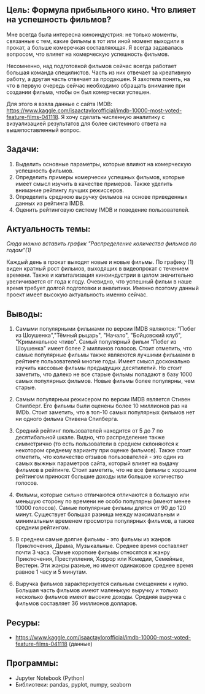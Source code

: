 ## Цель: Формула прибыльного кино. Что влияет на успешность фильмов?

Мне всегда была интересна киноиндустрия: не только моменты, связанные с тем, какие фильмы в тот или иной момент выходили в прокат, а больше комеречкая составляющая. Я всегда задавалась вопросом, что влияет на комерческую успешность фильмов. 

Несомненно, над подготовкой фильмов сейчас всегда работает большая команда специлистов. Часть из них отвечает за креативную работу, а другая часть отвечает за продакшен. Я захотела понять, на что в первую очередь сейчас необходимо обращать внимание при создании фильма, чтобы он был комерчески успешен. 

Для этого я взяла данные с сайта IMDB: https://www.kaggle.com/isaactaylorofficial/imdb-10000-most-voted-feature-films-041118. Я хочу сделать численную аналитику с визуализацией результатов для более системного ответа на вышепоставленный вопрос.


## Задачи: 
1. Выделить основные параметры, которые влияют на комерческую успешность фильмов.
2. Определить примеры комерчески успешных фильмов, которые имеет смысл изучить в качестве примеров. Также уделить внимание рейтингу лучших режиссеров.
3. Определить среднюю выручку фильмов на основе приведенных данных из рейтинга IMDB.
4. Оценить рейтинговую систему IMDB и поведение пользователей.

## Актуальность темы:
<i>Сюда можно вставить график "Распределение количества фильмов по годам"(1)</i>

Каждый день в прокат выходят новые и новые фильмы. По графику (1) виден кратный рост фильмов, выходящих в видеопрокат с течением времени. Также и капитализация киноиндустрии в целом значительно увеличивается от года к году. Очевидно, что успешный фильм в наше время требует долгой подготовки и аналитики. Именно поэтому данный проект имеет высокую актуальность именно сейчас.

## Выводы: 
1. Самыми популярными фильмами по версии IMDB являются: "Побег из Шоушенка","Тёмный рыцарь", "Начало", "Бойцовский клуб", "Криминальное чтиво". Самый популярный фильм "Побег из Шоушенка" имеет более 2 миллинов голосов. Стоит отметить, что самые популярные фильмы также являеются лучшими фильмами в рейтинге пользователей многие годы. Имеет смысл досконально изучить кассовые фильмы предыдущих десятилетий. Но стоит заметить, что далеко не все старые фильмы попадают в базу 1000 самых популярных фильмов. Новые фильмы более популярны, чем старые.

2. Самым популярным режисером по версии IMDB является Стивен Спилберг. Его фильмы были оценены более 10 миллионов раз на IMDb. Стоит заметить, что в топ-10 самых популярных фильмов нет ни одного фильма Стивена Спилберга. 

3. Средний рейтинг пользователей находится от 5 до 7 по десятибальной шкале. Видно, что распределение также симметрично (то есть пользователи в среднем склоняются к некотором среднему варианту при оценке фильмов). Также стоит отметить, что количество отзывов пользователей - это один из самых выжных параметров сайта, который влияет на выдачу фильмов в рейтинге. Стоит заметить, что не все фильмы с хорошим рейтингом приносят большие доходы или большое количество голосов.

4. Фильмы, которые сильно отличаются отличаются в большую или меньшую сторону по времени не особо популярны (имеют менее 10000 голосов). Самые популярные фильмы длятся от 90 до 120 минут. Существует большая разница между максимальным и минимальным временем просмотра популярных фильмов, а также средним рейтингом.

5. В среднем самые долгие фильмы - это фильмы из жанров Приключения, Драма, Музыкальные. Среднее время составляет почти 3 часа. Самые короткие фильмы относятся к жанру Приключения, Преступления, Хоррор или Комедии, Семейные, Вестерн. Эти жанры разные, но имеют одинаковое среднее время равное 1 часу и 5 минутам.

6. Выручка фильмов характеризуется сильным смещением к нулю. Большая часть фильмов имеют маленькую выручку и только несколько фильмов имеют высокие доходы. Средняя выручка с фильмов составляет 36 миллионов долларов.

## Ресуры:
- https://www.kaggle.com/isaactaylorofficial/imdb-10000-most-voted-feature-films-041118 (данные)

## Программы:
- Jupyter Notebook (Python)
- Библиотеки: pandas, pyplot, numpy, seaborn
